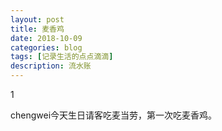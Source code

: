 ```yaml
---
layout: post
title: 麦香鸡
date: 2018-10-09
categories: blog
tags: [记录生活的点点滴滴]
description: 流水账
---
```


1 

chengwei今天生日请客吃麦当劳，第一次吃麦香鸡。




